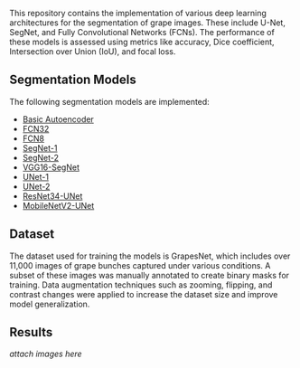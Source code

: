 This repository contains the implementation of various deep learning architectures for the segmentation of grape images. These include U-Net, SegNet, and Fully Convolutional Networks (FCNs). The performance of these models is assessed using metrics like accuracy, Dice coefficient, Intersection over Union (IoU), and focal loss.

## Segmentation Models
The following segmentation models are implemented:
- [Basic Autoencoder](Shwetha_Basic%20Autoencoder.ipynb)
- [FCN32](Shwetha_FCN32.ipynb)
- [FCN8](Shwetha_FCN8.ipynb)
- [SegNet-1](Shwetha_SEGNET1.ipynb)
- [SegNet-2](Shwetha_SEGNET2.ipynb)
- [VGG16-SegNet](Shwetha_VGG16SegNet.ipynb)
- [UNet-1](Shwetha_UNET1.ipynb)
- [UNet-2](Shwetha_UNET2.ipynb)
- [ResNet34-UNet](Shwetha_ResNet34+UNET.ipynb)
- [MobileNetV2-UNet](Shwetha_MobileNetV2+UNET.ipynb)


## Dataset
The dataset used for training the models is GrapesNet, which includes over 11,000 images of grape bunches captured under various conditions. A subset of these images was manually annotated to create binary masks for training. Data augmentation techniques such as zooming, flipping, and contrast changes were applied to increase the dataset size and improve model generalization.

## Results
*attach images here*
